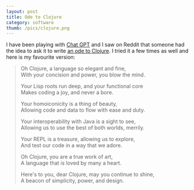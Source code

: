 ```yaml
---
layout: post
title: Ode to Clojure
category: software
thumb: /pics/clojure.png
---
```


I have been playing with [Chat GPT][1] and I saw on Reddit that someone had the idea to ask it to write [an ode to Clojure][2].
I tried it a few times as well and here is my favourite version:

> Oh Clojure, a language so elegant and fine,<br>
> With your concision and power, you blow the mind.
>
> Your Lisp roots run deep, and your functional core<br>
> Makes coding a joy, and never a bore.
>
> Your homoiconicity is a thing of beauty,<br>
> Allowing code and data to flow with ease and duty.
>
> Your interoperability with Java is a sight to see,<br>
> Allowing us to use the best of both worlds, merrily.
>
> Your REPL is a treasure, allowing us to explore,<br>
> And test our code in a way that we adore.
>
> Oh Clojure, you are a true work of art,<br>
> A language that is loved by many a heart.
>
> Here's to you, dear Clojure, may you continue to shine,<br>
> A beacon of simplicity, power, and design.

[1]: https://chat.openai.com/
[2]: https://www.reddit.com/r/Clojure/comments/zedhsq/ode_to_clojure_by_chatgpt/
